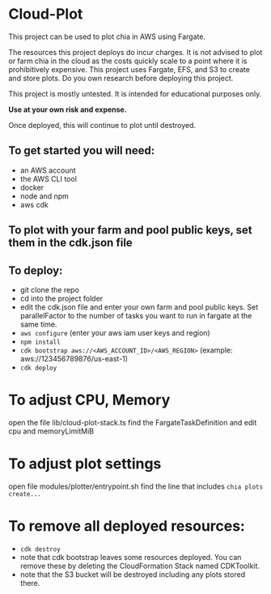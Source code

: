 # Cloud-Plot

This project can be used to plot chia in AWS using Fargate.

The resources this project deploys do incur charges. It is not advised to plot or farm chia in the cloud as the costs quickly scale to a point where it is prohibitively expensive.
This project uses Fargate, EFS, and S3 to create and store plots. Do you own research before deploying this project.

This project is mostly untested. It is intended for educational purposes only.

**Use at your own risk and expense.**

Once deployed, this will continue to plot until destroyed.

## To get started you will need:

- an AWS account
- the AWS CLI tool
- docker
- node and npm
- aws cdk

## To plot with your farm and pool public keys, set them in the cdk.json file

## To deploy:

- git clone the repo
- cd into the project folder
- edit the cdk.json file and enter your own farm and pool public keys. Set parallelFactor to the number of tasks you want to run in fargate at the same time.
- `aws configure`  (enter your aws iam user keys and region)
- `npm install`
- `cdk bootstrap aws://<AWS_ACCOUNT_ID>/<AWS_REGION>`  (example: aws://123456789876/us-east-1)
- `cdk deploy`

# To adjust CPU, Memory
open the file lib/cloud-plot-stack.ts
find the FargateTaskDefinition and edit cpu and memoryLimitMiB

# To adjust plot settings
open file modules/plotter/entrypoint.sh
find the line that includes `chia plots create...`

# To remove all deployed resources:
 - `cdk destroy`
 - note that cdk bootstrap leaves some resources deployed. You can remove these by deleting the CloudFormation Stack named CDKToolkit.
 - note that the S3 bucket will be destroyed including any plots stored there.